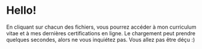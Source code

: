 # Hello!
En cliquant sur chacun des fichiers, vous pourrez accéder à mon curriculum vitae et à mes dernières certifications en ligne. Le chargement peut prendre quelques secondes, alors ne vous inquiétez pas. Vous allez pas être déçu :) 
